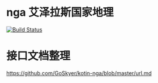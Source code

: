# nga 艾泽拉斯国家地理
[![Build Status](https://travis-ci.org/GoSkyer/kotin-nga.svg?branch=master)](https://travis-ci.org/GoSkyer/kotin-nga)
# 接口文档整理
https://github.com/GoSkyer/kotin-nga/blob/master/url.md
